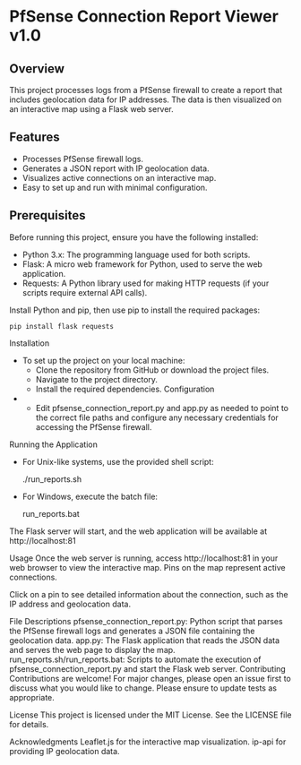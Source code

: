 # PfSense Connection Report Viewer v1.0

## Overview

This project processes logs from a PfSense firewall to create a report that includes geolocation data for IP addresses. The data is then visualized on an interactive map using a Flask web server.

## Features

- Processes PfSense firewall logs.
- Generates a JSON report with IP geolocation data.
- Visualizes active connections on an interactive map.
- Easy to set up and run with minimal configuration.

## Prerequisites

Before running this project, ensure you have the following installed:

- Python 3.x: The programming language used for both scripts.
- Flask: A micro web framework for Python, used to serve the web application.
- Requests: A Python library used for making HTTP requests (if your scripts require external API calls).

Install Python and pip, then use pip to install the required packages:

	pip install flask requests

Installation
- To set up the project on your local machine:
	- Clone the repository from GitHub or download the project files.
	- Navigate to the project directory.
	- Install the required dependencies.
Configuration
- - Edit pfsense_connection_report.py and app.py as needed to point to the correct file paths and configure any necessary credentials for accessing the PfSense firewall.

Running the Application
- For Unix-like systems, use the provided shell script:

	./run_reports.sh

- For Windows, execute the batch file:

	run_reports.bat

The Flask server will start, and the web application will be available at http://localhost:81

Usage
Once the web server is running, access http://localhost:81 in your web browser to view the interactive map. 
Pins on the map represent active connections.

Click on a pin to see detailed information about the connection, such as the IP address and geolocation data.

File Descriptions
pfsense_connection_report.py: Python script that parses the PfSense firewall logs and generates a JSON file containing the geolocation data.
app.py: The Flask application that reads the JSON data and serves the web page to display the map.
run_reports.sh/run_reports.bat: Scripts to automate the execution of pfsense_connection_report.py and start the Flask web server.
Contributing
Contributions are welcome! For major changes, please open an issue first to discuss what you would like to change. 
Please ensure to update tests as appropriate.

License
This project is licensed under the MIT License. See the LICENSE file for details.

Acknowledgments
Leaflet.js for the interactive map visualization.
ip-api for providing IP geolocation data.
